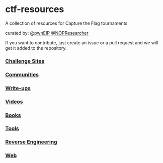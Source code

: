 # ctf-resources
A collection of resources for Capture the Flag tournaments

curated by: [@pwnEIP](https://twitter.com/pwneip)
            [@NOPResearcher](https://twitter.com/nopresearcher)


If you want to contribute, just create an issue or a pull request and we will get it added to the repository.

### [Challenge Sites](challengesites.md)
### [Communities](communities.md)
### [Write-ups](writeups.md)
### [Videos](videos.md)
### [Books](books.md)
### [Tools](tools.md)
### [Reverse Engineering](reverse_engineering.md)
### [Web](web.md)
